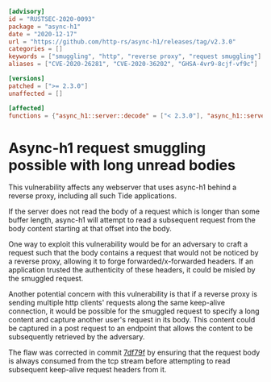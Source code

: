 ```toml
[advisory]
id = "RUSTSEC-2020-0093"
package = "async-h1"
date = "2020-12-17"
url = "https://github.com/http-rs/async-h1/releases/tag/v2.3.0"
categories = []
keywords = ["smuggling", "http", "reverse proxy", "request smuggling"]
aliases = ["CVE-2020-26281", "CVE-2020-36202", "GHSA-4vr9-8cjf-vf9c"]

[versions]
patched = [">= 2.3.0"]
unaffected = []

[affected]
functions = {"async_h1::server::decode" = ["< 2.3.0"], "async_h1::server::accept" = ["< 2.3.0"]}
```

# Async-h1 request smuggling possible with long unread bodies

This vulnerability affects any webserver that uses async-h1 behind a reverse proxy, including all such Tide applications.

If the server does not read the body of a request which is longer than some buffer length, async-h1 will attempt to read a subsequent request from the body content starting at that offset into the body.

One way to exploit this vulnerability would be for an adversary to craft a request such that the body contains a request that would not be noticed by a reverse proxy, allowing it to forge forwarded/x-forwarded headers. If an application trusted the authenticity of these headers, it could be misled by the smuggled request.

Another potential concern with this vulnerability is that if a reverse proxy is sending multiple http clients' requests along the same keep-alive connection, it would be possible for the smuggled request to specify a long content and capture another user's request in its body. This content could be captured in a post request to an endpoint that allows the content to be subsequently retrieved by the adversary.

The flaw was corrected in commit [7df79f](https://github.com/http-rs/async-h1/commit/7df79f1d5d99fc0f492b315eebc7f0d301a85212) by ensuring that the request body is always consumed from the tcp stream before attempting to read subsequent keep-alive request headers from it.
